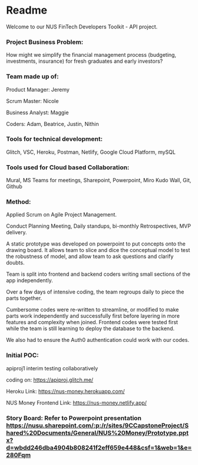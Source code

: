 # Readme

Welcome to our NUS FinTech Developers Toolkit - API project.

### Project Business Problem:
How might we simplify the financial management process (budgeting, investments, insurance) for fresh graduates and early investors?

### Team made up of:
Product Manager: Jeremy

Scrum Master: Nicole

Business Analyst: Maggie

Coders: Adam, Beatrice, Justin, Nithin

### Tools for technical development:
Glitch, VSC, Heroku, Postman, Netlify, Google Cloud Platform, mySQL

### Tools used for Cloud based Collaboration:
Mural, MS Teams for meetings, Sharepoint, Powerpoint, Miro Kudo Wall, Git, Github

### Method:
Applied Scrum on Agile Project Management.

Conduct Planning Meeting, Daily standups, bi-monthly Retrospectives, MVP delivery.

A static prototype was developed on powerpoint to put concepts onto the drawing board. It allows team to slice and dice the conceptual model to test the robustness of model, and allow team to ask questions and clarify doubts.

Team is split into frontend and backend coders writing small sections of the app independently.

Over a few days of intensive coding, the team regroups daily to piece the parts together.

Cumbersome codes were re-written to streamline, or modified to make parts work independently and successfully first before layering in more features and complexity when joined. Frontend codes were tested first while the team is still learning to deploy the database to the backend.

We also had to ensure the Auth0 authentication could work with our codes.

### Initial POC:
apiproj1 interim testing collaboratively

coding on: https://apiproj.glitch.me/

Heroku Link: https://nus-money.herokuapp.com/

NUS Money Frontend Link: https://nus-money.netlify.app/

### Story Board: Refer to Powerpoint presentation https://nusu.sharepoint.com/:p:/r/sites/9CCapstoneProject/Shared%20Documents/General/NUS%20Money/Prototype.pptx?d=wbdd246dba4904b808241f2eff659e448&csf=1&web=1&e=280Fqm

